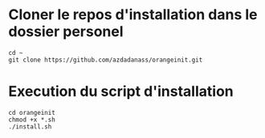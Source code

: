 # Cloner le repos d'installation dans le dossier personel

```
cd ~
git clone https://github.com/azdadanass/orangeinit.git
```

# Execution du script d'installation

```
cd orangeinit
chmod +x *.sh
./install.sh
```
